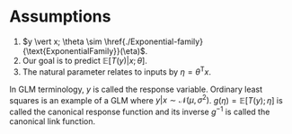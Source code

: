 # Assumptions

1. $y \vert x; \theta \sim \href{./Exponential-family}{\text{ExponentialFamily}}(\eta)$.
2. Our goal is to predict $\mathbb{E}[T(y)\vert x; \theta]$.
3. The natural parameter relates to inputs by $\eta = {\theta}^\mathsf{T}x$.

In GLM terminology, $y$ is called the response variable. Ordinary least squares is an example of a GLM where $y \vert x \sim \mathcal{N}(\mu, \sigma^2)$. $g(\eta) = \mathbb{E}[T(y) ; \eta]$ is called the canonical response function and its inverse $g^{-1}$ is called the canonical link function.